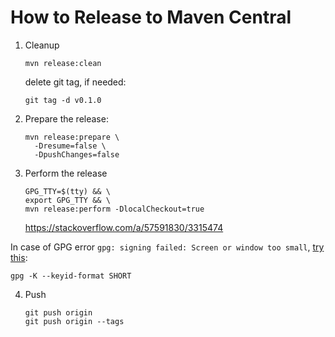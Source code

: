 # How to Release to Maven Central

1. Cleanup

    ```shell
    mvn release:clean
    ```
   delete git tag, if needed:
    ```shell
    git tag -d v0.1.0
    ```

2. Prepare the release:
    ```shell
    mvn release:prepare \
      -Dresume=false \
      -DpushChanges=false
    ```

3. Perform the release

    ```shell
    GPG_TTY=$(tty) && \
    export GPG_TTY && \
    mvn release:perform -DlocalCheckout=true
    ```
   https://stackoverflow.com/a/57591830/3315474



In case of GPG error `gpg: signing failed: Screen or window too small`, [try this](https://stackoverflow.com/a/67498543/3315474):
```shell
gpg -K --keyid-format SHORT
```


4. Push

    ```shell
    git push origin 
    git push origin --tags
    ```
